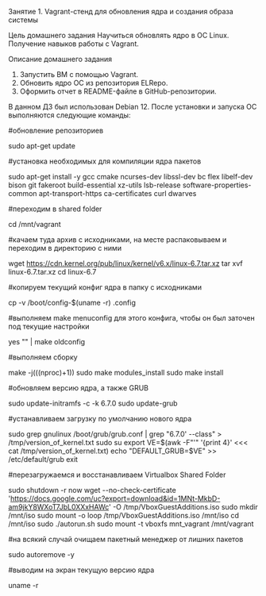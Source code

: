 Занятие 1. Vagrant-стенд для обновления ядра и создания образа системы

Цель домашнего задания
Научиться обновлять ядро в ОС Linux. Получение навыков работы с Vagrant. 

Описание домашнего задания
1) Запустить ВМ с помощью Vagrant.
2) Обновить ядро ОС из репозитория ELRepo.
3) Оформить отчет в README-файле в GitHub-репозитории.

В данном ДЗ был использован Debian 12. После установки и запуска ОС выполняются следующие команды:

#обновление репозиториев

sudo apt-get update

#установка необходимых для компиляции ядра пакетов

sudo apt-get install -y gcc cmake ncurses-dev libssl-dev bc flex libelf-dev bison git fakeroot build-essential xz-utils lsb-release software-properties-common apt-transport-https ca-certificates curl dwarves

#переходим в shared folder

cd /mnt/vagrant

#качаем туда архив с исходниками, на месте распаковываем и переходим в директорию с ними

wget https://cdn.kernel.org/pub/linux/kernel/v6.x/linux-6.7.tar.xz
tar xvf linux-6.7.tar.xz
cd linux-6.7

#копируем текущий конфиг ядра в папку с исходниками

cp -v /boot/config-$(uname -r) .config

#выполняем make menuconfig для этого конфига, чтобы он был заточен под текущие настройки

yes "" | make oldconfig

#выполняем сборку

make -j$(($(nproc)+1))
sudo make modules_install
sudo make install

#обновляем версию ядра, а также GRUB

sudo update-initramfs -c -k 6.7.0
sudo update-grub

#устанавливаем загрузку по умолчанию нового ядра

sudo grep gnulinux /boot/grub/grub.conf | grep "6.7.0' --class" > /tmp/version_of_kernel.txt
sudo su
export VE=$(awk -F"'" '{print 4}' <<< cat /tmp/version_of_kernel.txt)
echo "DEFAULT_GRUB=$VE" >> /etc/default/grub
exit

#перезагружаемся и восстанавливаем Virtualbox Shared Folder

sudo shutdown -r now
wget --no-check-certificate 'https://docs.google.com/uc?export=download&id=1MNt-MkbD-am9jkY8WXoT7JbL0XXxHAWc' -O /tmp/VboxGuestAdditions.iso
sudo mkdir /mnt/iso
sudo mount -o loop /tmp/VboxGuestAdditions.iso /mnt/iso
cd /mnt/iso
sudo ./autorun.sh
sudo mount -t vboxfs mnt_vagrant /mnt/vagrant

#на всякий случай очищаем пакетный менеджер от лишних пакетов

sudo autoremove -y

#выводим на экран текущую версию ядра

uname -r
